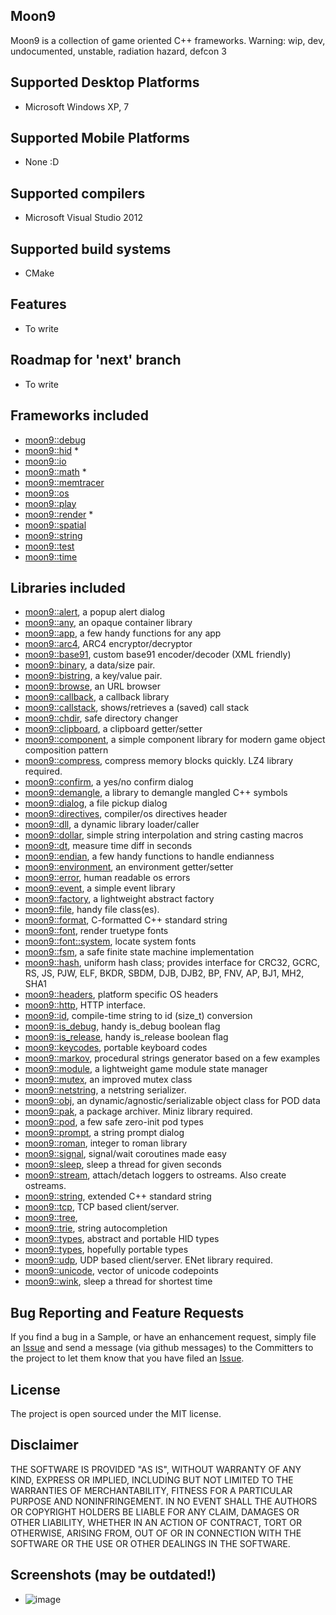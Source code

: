 ## Moon9
Moon9 is a collection of game oriented C++ frameworks. Warning: wip, dev, undocumented, unstable, radiation hazard, defcon 3

## Supported Desktop Platforms
- Microsoft Windows XP, 7

## Supported Mobile Platforms
- None :D

## Supported compilers
- Microsoft Visual Studio 2012

## Supported build systems
- CMake

## Features
- To write

## Roadmap for 'next' branch
- To write

## Frameworks included
- [moon9::debug](https://github.com/r-lyeh/moon9/tree/master/src/moon9/debug)
- [moon9::hid](https://github.com/r-lyeh/moon9/tree/master/src/moon9/hid) *
- [moon9::io](https://github.com/r-lyeh/moon9/tree/master/src/moon9/io)
- [moon9::math](https://github.com/r-lyeh/moon9/tree/master/src/moon9/math) *
- [moon9::memtracer](https://github.com/r-lyeh/moon9/tree/master/src/moon9/memtracer)
- [moon9::os](https://github.com/r-lyeh/moon9/tree/master/src/moon9/os)
- [moon9::play](https://github.com/r-lyeh/moon9/tree/master/src/moon9/play)
- [moon9::render](https://github.com/r-lyeh/moon9/tree/master/src/moon9/render) *
- [moon9::spatial](https://github.com/r-lyeh/moon9/tree/master/src/moon9/spatial)
- [moon9::string](https://github.com/r-lyeh/moon9/tree/master/src/moon9/string)
- [moon9::test](https://github.com/r-lyeh/moon9/tree/master/src/moon9/test)
- [moon9::time](https://github.com/r-lyeh/moon9/tree/master/src/moon9/time)

## Libraries included
- [moon9::alert](https://github.com/r-lyeh/moon9/tree/master/src/moon9/os/alert), a popup alert dialog
- [moon9::any](https://github.com/r-lyeh/moon9/tree/master/src/moon9/play/factory/any), an opaque container library
- [moon9::app](https://github.com/r-lyeh/moon9/tree/master/src/moon9/os/app), a few handy functions for any app
- [moon9::arc4](https://github.com/r-lyeh/moon9/tree/master/src/moon9/string/arc4), ARC4 encryptor/decryptor
- [moon9::base91](https://github.com/r-lyeh/moon9/tree/master/src/moon9/string/base91), custom base91 encoder/decoder (XML friendly)
- [moon9::binary](https://github.com/r-lyeh/moon9/tree/master/src/moon9/io/binary), a data/size pair.
- [moon9::bistring](https://github.com/r-lyeh/moon9/tree/master/src/moon9/io/bistring), a key/value pair.
- [moon9::browse](https://github.com/r-lyeh/moon9/tree/master/src/moon9/os/browse), an URL browser
- [moon9::callback](https://github.com/r-lyeh/moon9/tree/master/src/moon9/play/callback), a callback library
- [moon9::callstack](https://github.com/r-lyeh/moon9/tree/master/src/moon9/debug/callstack), shows/retrieves a (saved) call stack
- [moon9::chdir](https://github.com/r-lyeh/moon9/tree/master/src/moon9/io/chdir), safe directory changer
- [moon9::clipboard](https://github.com/r-lyeh/moon9/tree/master/src/moon9/os/levels/clipboard), a clipboard getter/setter
- [moon9::component](https://github.com/r-lyeh/moon9/tree/master/src/moon9/play/component), a simple component library for modern game object composition pattern
- [moon9::compress](https://github.com/r-lyeh/moon9/tree/master/src/moon9/io/compress), compress memory blocks quickly. LZ4 library required.
- [moon9::confirm](https://github.com/r-lyeh/moon9/tree/master/src/moon9/os/confirm), a yes/no confirm dialog
- [moon9::demangle](https://github.com/r-lyeh/moon9/tree/master/src/moon9/debug/callstack/demangle), a library to demangle mangled C++ symbols
- [moon9::dialog](https://github.com/r-lyeh/moon9/tree/master/src/moon9/os/dialog), a file pickup dialog
- [moon9::directives](https://github.com/r-lyeh/moon9/tree/master/src/moon9/os/endian/directives), compiler/os directives header
- [moon9::dll](https://github.com/r-lyeh/moon9/tree/master/src/moon9/os/dll), a dynamic library loader/caller
- [moon9::dollar](https://github.com/r-lyeh/moon9/tree/master/src/moon9/string/dollar), simple string interpolation and string casting macros
- [moon9::dt](https://github.com/r-lyeh/moon9/tree/master/src/moon9/time/dt), measure time diff in seconds
- [moon9::endian](https://github.com/r-lyeh/moon9/tree/master/src/moon9/os/endian), a few handy functions to handle endianness
- [moon9::environment](https://github.com/r-lyeh/moon9/tree/master/src/moon9/os/levels/environment), an environment getter/setter
- [moon9::error](https://github.com/r-lyeh/moon9/tree/master/src/moon9/os/error), human readable os errors
- [moon9::event](https://github.com/r-lyeh/moon9/tree/master/src/moon9/play/event), a simple event library
- [moon9::factory](https://github.com/r-lyeh/moon9/tree/master/src/moon9/play/factory), a lightweight abstract factory
- [moon9::file](https://github.com/r-lyeh/moon9/tree/master/src/moon9/io/file), handy file class(es).
- [moon9::format](https://github.com/r-lyeh/moon9/tree/master/src/moon9/string/format), C-formatted C++ standard string
- [moon9::font](https://github.com/r-lyeh/moon9/tree/master/src/moon9/render/font), render truetype fonts
- [moon9::font::system](https://github.com/r-lyeh/moon9/tree/master/src/moon9/render/font/system), locate system fonts
- [moon9::fsm](https://github.com/r-lyeh/moon9/tree/master/src/moon9/play/fsm), a safe finite state machine implementation
- [moon9::hash](https://github.com/r-lyeh/moon9/tree/master/src/moon9/string/hash), uniform hash class; provides interface for CRC32, GCRC, RS, JS, PJW, ELF, BKDR, SBDM, DJB, DJB2, BP, FNV, AP, BJ1, MH2, SHA1
- [moon9::headers](https://github.com/r-lyeh/moon9/tree/master/src/moon9/os/headers), platform specific OS headers
- [moon9::http](https://github.com/r-lyeh/moon9/tree/master/src/moon9/io/http), HTTP interface.
- [moon9::id](https://github.com/r-lyeh/moon9/tree/master/src/moon9/string/id), compile-time string to id (size_t) conversion
- [moon9::is_debug](https://github.com/r-lyeh/moon9/tree/master/src/moon9/debug/is_debug), handy is_debug boolean flag
- [moon9::is_release](https://github.com/r-lyeh/moon9/tree/master/src/moon9/debug/is_release), handy is_release boolean flag
- [moon9::keycodes](https://github.com/r-lyeh/moon9/tree/master/src/moon9/hid/keycodes), portable keyboard codes
- [moon9::markov](https://github.com/r-lyeh/moon9/tree/master/src/moon9/string/markov), procedural strings generator based on a few examples
- [moon9::module](https://github.com/r-lyeh/moon9/tree/master/src/moon9/play/module), a lightweight game module state manager
- [moon9::mutex](https://github.com/r-lyeh/moon9/tree/master/src/moon9/os/mutex), an improved mutex class
- [moon9::netstring](https://github.com/r-lyeh/moon9/tree/master/src/moon9/io/netstring), a netstring serializer.
- [moon9::obj](https://github.com/r-lyeh/moon9/tree/master/src/moon9/play/obj), an dynamic/agnostic/serializable object class for POD data
- [moon9::pak](https://github.com/r-lyeh/moon9/tree/master/src/moon9/io/pak), a package archiver. Miniz library required.
- [moon9::pod](https://github.com/r-lyeh/moon9/tree/master/src/moon9/play/pod), a few safe zero-init pod types
- [moon9::prompt](https://github.com/r-lyeh/moon9/tree/master/src/moon9/os/prompt), a string prompt dialog
- [moon9::roman](https://github.com/r-lyeh/moon9/tree/master/src/moon9/string/roman), integer to roman library
- [moon9::signal](https://github.com/r-lyeh/moon9/tree/master/src/moon9/play/signal), signal/wait coroutines made easy
- [moon9::sleep](https://github.com/r-lyeh/moon9/tree/master/src/moon9/time/sleep), sleep a thread for given seconds
- [moon9::stream](https://github.com/r-lyeh/moon9/tree/master/src/moon9/io/stream), attach/detach loggers to ostreams. Also create ostreams.
- [moon9::string](https://github.com/r-lyeh/moon9/tree/master/src/moon9/string/dollar/string), extended C++ standard string
- [moon9::tcp](https://github.com/r-lyeh/moon9/tree/master/src/moon9/io/tcp), TCP based client/server.
- [moon9::tree](https://github.com/r-lyeh/moon9/tree/master/src/moon9/play/tree),
- [moon9::trie](https://github.com/r-lyeh/moon9/tree/master/src/moon9/string/trie), string autocompletion
- [moon9::types](https://github.com/r-lyeh/moon9/tree/master/src/moon9/hid/types), abstract and portable HID types
- [moon9::types](https://github.com/r-lyeh/moon9/tree/master/src/moon9/os/endian/types), hopefully portable types
- [moon9::udp](https://github.com/r-lyeh/moon9/tree/master/src/moon9/io/udp), UDP based client/server. ENet library required.
- [moon9::unicode](https://github.com/r-lyeh/moon9/tree/master/src/moon9/string/unicode), vector of unicode codepoints
- [moon9::wink](https://github.com/r-lyeh/moon9/tree/master/src/moon9/wink/sleep), sleep a thread for shortest time

## Bug Reporting and Feature Requests
If you find a bug in a Sample, or have an enhancement request, simply file an
[Issue](https://github.com/r-lyeh/moon9/issues) and send a message (via github messages)
to the Committers to the project to let them know that you have filed
an [Issue](https://github.com/r-lyeh/moon9/issues).

## License
The project is open sourced under the MIT license.

## Disclaimer
THE SOFTWARE IS PROVIDED "AS IS", WITHOUT WARRANTY OF ANY KIND, EXPRESS OR IMPLIED,
INCLUDING BUT NOT LIMITED TO THE WARRANTIES OF MERCHANTABILITY, FITNESS FOR A
PARTICULAR PURPOSE AND NONINFRINGEMENT. IN NO EVENT SHALL THE AUTHORS OR COPYRIGHT
HOLDERS BE LIABLE FOR ANY CLAIM, DAMAGES OR OTHER LIABILITY, WHETHER IN AN ACTION OF CONTRACT,
TORT OR OTHERWISE, ARISING FROM, OUT OF OR IN CONNECTION WITH THE SOFTWARE OR THE USE OR
OTHER DEALINGS IN THE SOFTWARE.

## Screenshots (may be outdated!)
- ![image](http://i.imgur.com/PPzic.png)
